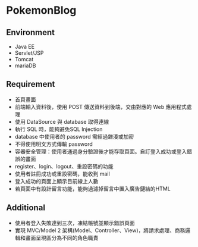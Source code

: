 # PokemonBlog

## Environment
- Java EE
- Servlet/JSP
- Tomcat
- mariaDB

## Requirement
- 首頁畫面
- 前端輸入資料後，使用 POST 傳送資料到後端，交由對應的 Web 應用程式處理
- 使用 DataSource 與 database 取得連線
- 執行 SQL 時，能夠避免SQL Injection
- database 中使用者的 password 需經過雜湊或加密
- 不得使用明文方式傳輸 password
- 容器安全管理：使用者通過身分驗證後才能存取頁面。自訂登入成功或登入錯誤的畫面
- register、login、logout、重設密碼的功能
- 使用者註冊成功或重設密碼，能收到 mail
- 登入成功的頁面上顯示目前線上人數
- 若頁面中有設計留言功能，能夠過濾掉留言中置入廣告鏈結的HTML

## Additional
- 使用者登入失敗達到三次，凍結帳號並顯示錯誤頁面
- 實現 MVC/Model 2 架構(Model、Controller、View)，將請求處理、商務邏輯和畫面呈現區分為不同的角色職責
